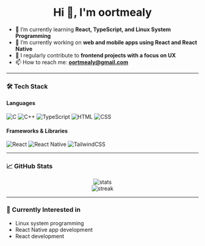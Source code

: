 <h1 align="center">Hi 👋, I'm oortmealy</h1>

- 🌱 I’m currently learning **React, TypeScript, and Linux System Programming**
- 🔭 I’m currently working on **web and mobile apps using React and React Native**
- 🧠 I regularly contribute to **frontend projects with a focus on UX**
- 📫 How to reach me: **oortmealy@gmail.com**

---

### 🛠️ Tech Stack

#### Languages
![C](https://img.shields.io/badge/C-A8B9CC?style=for-the-badge&logo=c&logoColor=black)
![C++](https://img.shields.io/badge/C++-00599C?style=for-the-badge&logo=c%2B%2B&logoColor=white)
![TypeScript](https://img.shields.io/badge/TypeScript-3178C6?style=for-the-badge&logo=typescript&logoColor=white)
![HTML](https://img.shields.io/badge/HTML-E34F26?style=for-the-badge&logo=html5&logoColor=white)
![CSS](https://img.shields.io/badge/CSS-1572B6?style=for-the-badge&logo=css3&logoColor=white)

#### Frameworks & Libraries
![React](https://img.shields.io/badge/React-20232A?style=for-the-badge&logo=react&logoColor=61DAFB)
![React Native](https://img.shields.io/badge/React%20Native-20232A?style=for-the-badge&logo=react&logoColor=61DAFB)
![TailwindCSS](https://img.shields.io/badge/TailwindCSS-38B2AC?style=for-the-badge&logo=tailwind-css&logoColor=white)

---

### 📈 GitHub Stats

<p align="center">
  <img src="https://github-readme-stats.vercel.app/api?username=oortmealy&show_icons=true&theme=radical" alt="stats" />
  <br />
  <img src="https://github-readme-streak-stats.herokuapp.com/?user=oortmealy&theme=radical" alt="streak" />
</p>

---

### 🧩 Currently Interested in
- Linux system programming
- React Native app development
- React development
